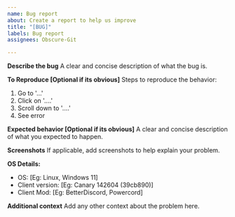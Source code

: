 ```yaml
---
name: Bug report
about: Create a report to help us improve
title: "[BUG]"
labels: Bug report
assignees: Obscure-Git

---
```


**Describe the bug**
A clear and concise description of what the bug is.

**To Reproduce [Optional if its obvious]**
Steps to reproduce the behavior:
1. Go to '...'
2. Click on '....'
3. Scroll down to '....'
4. See error

**Expected behavior [Optional if its obvious]**
A clear and concise description of what you expected to happen.

**Screenshots**
If applicable, add screenshots to help explain your problem.

**OS Details:**
 - OS: [Eg: Linux, Windows 11]
 - Client version: [Eg: Canary 142604 (39cb890)] 
 - Client Mod: [Eg: BetterDiscord, Powercord]

**Additional context**
Add any other context about the problem here.
